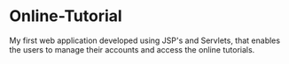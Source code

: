 # Online-Tutorial

My first web application developed using JSP's and Servlets, that enables the users to manage their accounts and access the online tutorials. 
